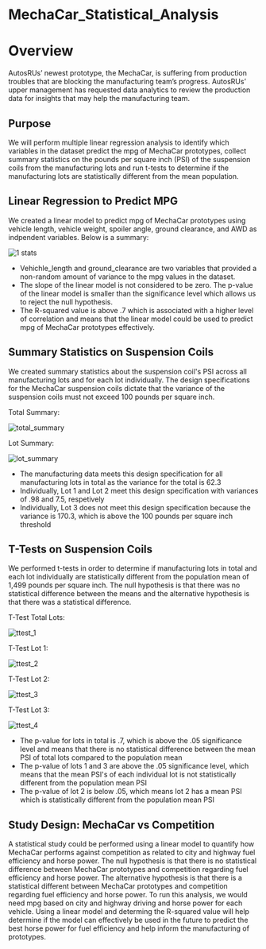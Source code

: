 # MechaCar_Statistical_Analysis
# Overview
AutosRUs’ newest prototype, the MechaCar, is suffering from production troubles that are blocking the manufacturing team’s progress. AutosRUs’ upper 
management has requested data analytics to review the production data for insights that may help the manufacturing team.

## Purpose
We will perform multiple linear regression analysis to identify which variables in the dataset predict the mpg of MechaCar prototypes, collect summary statistics 
on the pounds per square inch (PSI) of the suspension coils from the manufacturing lots and run t-tests to determine if the manufacturing lots are statistically 
different from the mean population.


## Linear Regression to Predict MPG
We created a linear model to predict mpg of MechaCar prototypes using vehicle length, vehicle weight, spoiler angle, ground clearance, and AWD as 
indpendent variables. Below is a summary:

![1 stats](https://user-images.githubusercontent.com/99205688/172261530-bcbd3cc0-6f04-4be1-b562-c1e4a98ff7c7.PNG)


* Vehichle_length and ground_clearance are two variables that provided a non-random amount of variance to the mpg values in the dataset.
* The slope of the linear model is not considered to be zero. The p-value of the linear model is smaller than the significance level which allows
us to reject the null hypothesis. 
* The R-squared value is above .7 which is associated with a higher level of correlation and means that the linear model could 
be used to predict mpg of MechaCar prototypes effectively.

## Summary Statistics on Suspension Coils
We created summary statistics about the suspension coil's PSI across all manufacturing lots and for each lot individually. The design specifications for 
the MechaCar suspension coils dictate that the variance of the suspension coils must not exceed 100 pounds per square inch. 

Total Summary:

![total_summary](https://user-images.githubusercontent.com/99205688/172261592-7d00e320-a161-4e6d-844b-dea207cebfe7.PNG)

Lot Summary:

![lot_summary](https://user-images.githubusercontent.com/99205688/172261617-1e746054-09c3-40e1-8935-d2ff25f92f37.PNG)

* The manufacturing data meets this design specification for all manufacturing lots in total as the variance for the total is 62.3
* Individually, Lot 1 and Lot 2 meet this design specification with variances of .98 and 7.5, respetively
* Individually, Lot 3 does not meet this design specification because the variance is 170.3, which is above the 100 pounds per square inch threshold

## T-Tests on Suspension Coils
We performed t-tests in order to determine if manufacturing lots in total and each lot individually are statistically different from the population mean 
of 1,499 pounds per square inch. The null hypothesis is that there was no statistical difference between the means and the alternative hypothesis is that 
there was a statistical difference. 

T-Test Total Lots:

![ttest_1](https://user-images.githubusercontent.com/99205688/172261663-ab3ff3eb-4d81-419b-bf62-dcfd9fe1e8ff.PNG)

T-Test Lot 1:

![ttest_2](https://user-images.githubusercontent.com/99205688/172261711-f2bc7c6f-ad18-46f2-864b-df6237d7e490.PNG)

T-Test Lot 2:

![ttest_3](https://user-images.githubusercontent.com/99205688/172261723-65aed887-62cf-4619-a5fb-3b84f182740a.PNG)

T-Test Lot 3:

![ttest_4](https://user-images.githubusercontent.com/99205688/172261732-bfaf852f-8447-4c97-bb76-42eede778c48.PNG)

* The p-value for lots in total is .7, which is above the .05 significance level and means that there is no statistical difference between the mean PSI of 
total lots compared to the population mean
* The p-value of lots 1 and 3 are above the .05 significance level, which means that the mean PSI's of each individual lot is not statistically different from the
population mean PSI
* The p-value of lot 2 is below .05, which means lot 2 has a mean PSI which is statistically different from the population mean PSI

## Study Design: MechaCar vs Competition
A statistical study could be performed using a linear model to quantify how MechaCar performs against competition as related to city and highway fuel efficiency
and horse power. The null hypothesis is that there is no statistical difference between MechaCar prototypes and competition regarding fuel efficiency and horse power. 
The alternative hypothesis is that there is a statistical different between MechaCar prototypes and competition regarding fuel efficiency and horse power. 
To run this analysis, we would need mpg based on city and highway driving and horse power for each vehicle. Using a linear model and determing the R-squared value 
will help determine if the model can effectively be used in the future to predict the best horse power for fuel efficiency and help inform the manufacturing
of prototypes.
